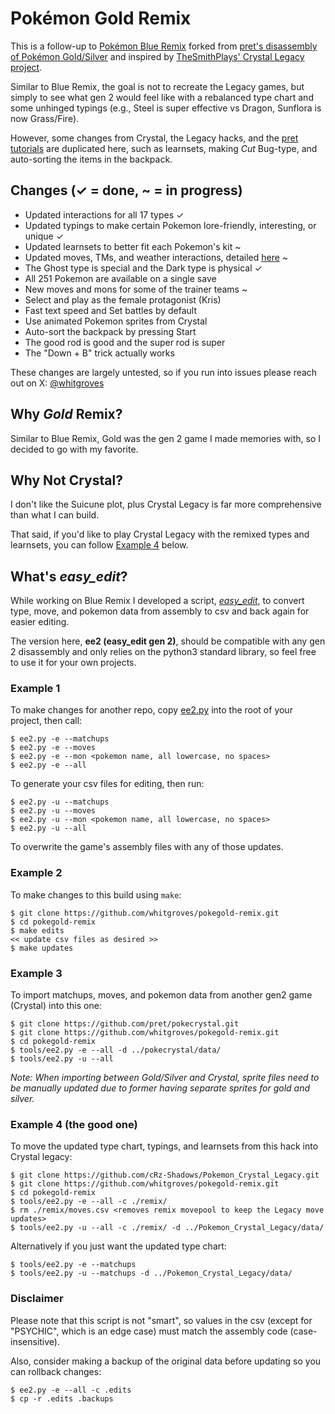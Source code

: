 # Pokémon Gold Remix

This is a follow-up to [Pokémon Blue Remix](https://github.com/whitgroves/pokeblue-remix) forked from [pret's disassembly of Pokémon Gold/Silver](https://github.com/pret/pokegold) and inspired by [TheSmithPlays' Crystal Legacy project](https://github.com/cRz-Shadows/Pokemon_Crystal_Legacy).

Similar to Blue Remix, the goal is not to recreate the Legacy games, but simply to see what gen 2 would feel like with a rebalanced type chart and some unhinged typings (e.g., Steel is super effective vs Dragon, Sunflora is now Grass/Fire).

However, some changes from Crystal, the Legacy hacks, and the [pret tutorials](https://github.com/pret/pokered/wiki/Tutorials) are duplicated here, such as learnsets, making *Cut* Bug-type, and auto-sorting the items in the backpack.

## Changes (✓ = done, ~ = in progress)
- Updated interactions for all 17 types ✓
- Updated typings to make certain Pokemon lore-friendly, interesting, or unique ✓
- Updated learnsets to better fit each Pokemon's kit ~
- Updated moves, TMs, and weather interactions, detailed [here](./MOVES.md) ~
- The Ghost type is special and the Dark type is physical ✓
- All 251 Pokemon are available on a single save
- New moves and mons for some of the trainer teams ~
- Select and play as the female protagonist (Kris)
- Fast text speed and Set battles by default
- Use animated Pokemon sprites from Crystal
- Auto-sort the backpack by pressing Start
- The good rod is good and the super rod is super
- The "Down + B" trick actually works

These changes are largely untested, so if you run into issues please reach out on X: [@whitgroves](https://x.com/whitgroves)

## Why *Gold* Remix?
Similar to Blue Remix, Gold was the gen 2 game I made memories with, so I decided to go with my favorite.

## Why Not Crystal?
I don't like the Suicune plot, plus Crystal Legacy is far more comprehensive than what I can build.

That said, if you'd like to play Crystal Legacy with the remixed types and learnsets, you can follow [Example 4](#example-4-the-good-one) below.

## What's *easy_edit*?
While working on Blue Remix I developed a script, [*easy_edit*](https://github.com/whitgroves/pokeblue-remix/blob/rev_1.3/tools/easy_edit.py), to convert type, move, and pokemon data from assembly to csv and back again for easier editing.

The version here, **ee2 (easy_edit gen 2)**, should be compatible with any gen 2 disassembly and only relies on the python3 standard library, so feel free to use it for your own projects.

### Example 1
To make changes for another repo, copy [ee2.py](./tools/ee2.py) into the root of your project, then call:
```
$ ee2.py -e --matchups
$ ee2.py -e --moves
$ ee2.py -e --mon <pokemon name, all lowercase, no spaces>
$ ee2.py -e --all
```
To generate your csv files for editing, then run:
```
$ ee2.py -u --matchups
$ ee2.py -u --moves
$ ee2.py -u --mon <pokemon name, all lowercase, no spaces>
$ ee2.py -u --all
```
To overwrite the game's assembly files with any of those updates.

### Example 2
To make changes to this build using `make`:
```
$ git clone https://github.com/whitgroves/pokegold-remix.git
$ cd pokegold-remix
$ make edits
<< update csv files as desired >>
$ make updates
```

### Example 3
To import matchups, moves, and pokemon data from another gen2 game (Crystal) into this one:
```
$ git clone https://github.com/pret/pokecrystal.git
$ git clone https://github.com/whitgroves/pokegold-remix.git
$ cd pokegold-remix
$ tools/ee2.py -e --all -d ../pokecrystal/data/
$ tools/ee2.py -u --all
```
*Note: When importing between Gold/Silver and Crystal, sprite files need to be manually updated due to former having separate sprites for gold and silver.*

### Example 4 (the good one)
To move the updated type chart, typings, and learnsets from this hack into Crystal legacy:
```
$ git clone https://github.com/cRz-Shadows/Pokemon_Crystal_Legacy.git
$ git clone https://github.com/whitgroves/pokegold-remix.git
$ cd pokegold-remix
$ tools/ee2.py -e --all -c ./remix/
$ rm ./remix/moves.csv <removes remix movepool to keep the Legacy move updates>
$ tools/ee2.py -u --all -c ./remix/ -d ../Pokemon_Crystal_Legacy/data/
```
Alternatively if you just want the updated type chart:
```
$ tools/ee2.py -e --matchups
$ tools/ee2.py -u --matchups -d ../Pokemon_Crystal_Legacy/data/
```
### Disclaimer

Please note that this script is not "smart", so values in the csv (except for "PSYCHIC", which is an edge case) must match the assembly code (case-insensitive).

Also, consider making a backup of the original data before updating so you can rollback changes:
```
$ ee2.py -e --all -c .edits
$ cp -r .edits .backups
```
